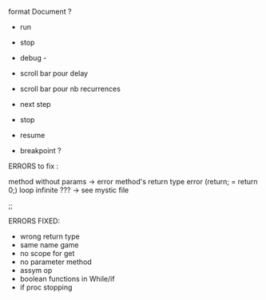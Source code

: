 format Document ?

- run
- stop
- debug
        -


 - scroll bar pour delay
 - scroll bar pour nb recurrences
 - next step
 - stop
 - resume
 - breakpoint ?

ERRORS to fix :

method without params -> error
method's return type error (return; = return 0;)
loop infinite ??? -> see mystic file

;;




ERRORS FIXED:
 - wrong return type
 - same name game
 - no scope for get
 - no parameter method
 - assym op
 - boolean functions in While/if
 - if proc stopping